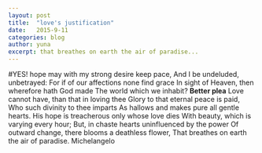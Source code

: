 ```yaml
---
layout: post
title:  "love's justification"
date:   2015-9-11
categories: blog
author: yuna
excerpt: that breathes on earth the air of paradise...
---
```

#YES!
hope may with my strong desire keep pace,
And I be undeluded, unbetrayed:
For if of our affections none find grace
In sight of Heaven, then wherefore hath God made
The world which we inhabit? **Better plea**
Love cannot have, than that in loving thee
Glory to that eternal peace is paid,
Who such divinity to thee imparts
As hallows and makes pure all gentle hearts.
His hope is treacherous only whose love dies
With beauty, which is varying every hour;
But, in chaste hearts uninfluenced by the power
Of outward change, there blooms a deathless flower,
That breathes on earth the air of paradise.
Michelangelo